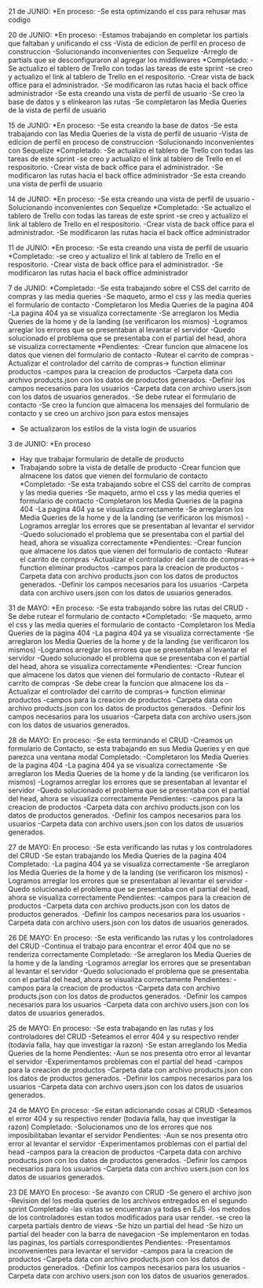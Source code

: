 21 de JUNIO:
*En proceso:
-Se esta optimizando el css para rehusar mas codigo

20 de JUNIO:
*En proceso: 
-Estamos trabajando en completar los partials que faltaban y unificando el css
-Vista de edicion de perfil en proceso de construccion
-Solucionando inconvenientes con Sequelize
-Arreglo de partials que se desconfiguraron al agregar los middlewares
*Completado: 
-Se actualizo el tablero de Trello con todas las tareas de este sprint
-se creo y actualizo el link al tablero de Trello en el respositorio.
-Crear vista de back office para el administrador.
-Se modificaron las rutas hacia el back office administrador
-Se esta creando una vista de perfil de usuario
-Se creo la base de datos y s elinkearon las rutas
-Se completaron las Media Queries de la vista de perfil de usuario

15 de JUNIO:
*En proceso: 
-Se esta creando la base de datos
-Se esta trabajando con las Media Queries de la vista de perfil de usuario
-Vista de edicion de perfil en proceso de construccion
-Solucionando inconvenientes con Sequelize
*Completado: 
-Se actualizo el tablero de Trello con todas las tareas de este sprint
-se creo y actualizo el link al tablero de Trello en el respositorio.
-Crear vista de back office para el administrador.
-Se modificaron las rutas hacia el back office administrador
-Se esta creando una vista de perfil de usuario

14 de JUNIO:
*En proceso: 
-Se esta creando una vista de perfil de usuario
-Solucionando inconvenientes con Sequelize
*Completado: 
-Se actualizo el tablero de Trello con todas las tareas de este sprint
-se creo y actualizo el link al tablero de Trello en el respositorio.
-Crear vista de back office para el administrador.
-Se modificaron las rutas hacia el back office administrador

11 de JUNIO:
*En proceso: -Se esta creando una vista de perfil de usuario
*Completado: -se creo y actualizo el link al tablero de Trello en el respositorio.
-Crear vista de back office para el administrador.
-Se modificaron las rutas hacia el back office administrador

7 de JUNIO:
*Completado:
-Se esta trabajando sobre el CSS del carrito de compras y las media queries
-Se maqueto, armo el css y las media queries el formulario de contacto
-Completaron los Media Queries de la pagina 404
-La pagina 404 ya se visualiza correctamente
-Se arreglaron los Media Queries de la home y de la landing (se verificaron los mismos)
-Logramos arreglar los errores que se presentaban al levantar el servidor
-Quedo solucionado el problema que se presentaba con el partial del head, ahora se visualiza correctamente
*Pendientes:
-Crear funcion que almacene los datos que vienen del formulario de contacto
-Rutear el carrito de compras
-Actualizar el controlador del carrito de compras-> function eliminar productos
-campos para la creacion de productos
-Carpeta data con archivo products.json con los datos de productos
generados.
-Definir los campos necesarios para los usuarios
-Carpeta data con archivo users.json con los datos de usuarios generados.
-Se debe rutear el formulario de contacto
-Se creo la funcion que almacena los mensajes del formulario de contacto y se creo un archivo json para estos mensajes
- Se actualizaron los estilos de la vista login de usuarios

3 de JUNIO:
*En proceso
- Hay que trabajar formulario de detalle de producto
- Trabajando sobre la vista de detalle de producto
-Crear funcion que almacene los datos que vienen del formulario de contacto
*Completado:
-Se esta trabajando sobre el CSS del carrito de compras y las media queries
-Se maqueto, armo el css y las media queries el formulario de contacto
-Completaron los Media Queries de la pagina 404
-La pagina 404 ya se visualiza correctamente
-Se arreglaron los Media Queries de la home y de la landing (se verificaron los mismos)
-Logramos arreglar los errores que se presentaban al levantar el servidor
-Quedo solucionado el problema que se presentaba con el partial del head, ahora se visualiza correctamente
*Pendientes:
-Crear funcion que almacene los datos que vienen del formulario de contacto
-Rutear el carrito de compras
-Actualizar el controlador del carrito de compras-> function eliminar productos
-campos para la creacion de productos
-Carpeta data con archivo products.json con los datos de productos
generados.
-Definir los campos necesarios para los usuarios
-Carpeta data con archivo users.json con los datos de usuarios generados.

31 de MAYO:
*En proceso:
-Se esta trabajando sobre las rutas del CRUD
-Se debe rutear el formulario de contacto
*Completado:
-Se maqueto, armo el css y las media queries el formulario de contacto
-Completaron los Media Queries de la pagina 404
-La pagina 404 ya se visualiza correctamente
-Se arreglaron los Media Queries de la home y de la landing (se verificaron los mismos)
-Logramos arreglar los errores que se presentaban al levantar el servidor
-Quedo solucionado el problema que se presentaba con el partial del head, ahora se visualiza correctamente
*Pendientes:
-Crear funcion que almacene los datos que vienen del formulario de contacto
-Rutear el carrito de compras
-Se debe crear la funcion que almacene los da
-Actualizar el controlador del carrito de compras-> function eliminar productos
-campos para la creacion de productos
-Carpeta data con archivo products.json con los datos de productos
generados.
-Definir los campos necesarios para los usuarios
-Carpeta data con archivo users.json con los datos de usuarios generados.

28 de MAYO:
En proceso:
-Se esta terminando el CRUD
-Creamos un formulario de Contacto, se esta trabajando en sus Media Queries y en que parezca una ventana modal
Completado:
-Completaron los Media Queries de la pagina 404
-La pagina 404 ya se visualiza correctamente
-Se arreglaron los Media Queries de la home y de la landing (se verificaron los mismos)
-Logramos arreglar los errores que se presentaban al levantar el servidor
-Quedo solucionado el problema que se presentaba con el partial del head, ahora se visualiza correctamente
Pendientes:
-campos para la creacion de productos
-Carpeta data con archivo products.json con los datos de productos
generados.
-Definir los campos necesarios para los usuarios
-Carpeta data con archivo users.json con los datos de usuarios generados.

27 de MAYO:
En proceso:
-Se esta verificando las rutas y los controladores del CRUD
-Se estan trabajando los Media Queries de la pagina 404
Completado:
-La pagina 404 ya se visualiza correctamente
-Se arreglaron los Media Queries de la home y de la landing (se verificaron los mismos)
-Logramos arreglar los errores que se presentaban al levantar el servidor
-Quedo solucionado el problema que se presentaba con el partial del head, ahora se visualiza correctamente
Pendientes:
-campos para la creacion de productos
-Carpeta data con archivo products.json con los datos de productos
generados.
-Definir los campos necesarios para los usuarios
-Carpeta data con archivo users.json con los datos de usuarios generados.

26 DE MAYO:
En proceso:
-Se esta verificando las rutas y los controladores del CRUD 
-Continua el trabajo para encontrar el error 404 que no se renderiza correctamente
Completado:
-Se arreglaron los Media Queries de la home y de la landing
-Logramos arreglar los errores que se presentaban al levantar el servidor
-Quedo solucionado el problema que se presentaba con el partial del head, ahora se visualiza correctamente
Pendientes:
-campos para la creacion de productos
-Carpeta data con archivo products.json con los datos de productos
generados.
-Definir los campos necesarios para los usuarios
-Carpeta data con archivo users.json con los datos de usuarios generados.

25 de MAYO:
En proceso:
-Se esta trabajando en las rutas y los controladores del CRUD
-Seteamos el error 404 y su respectivo render (todavia falla, hay que investigar la razon)
-Se estan arreglando los Media Queries de la home
Pendientes:
-Aun se nos presenta otro error al levantar el servidor
-Experimentamos problemas con el partial del head
-campos para la creacion de productos
-Carpeta data con archivo products.json con los datos de productos
generados.
-Definir los campos necesarios para los usuarios
-Carpeta data con archivo users.json con los datos de usuarios generados.



24 de MAYO
En proceso:
-Se estan adicionando cosas al CRUD
-Seteamos el error 404 y su respectivo render (todavia falla, hay que investigar la razon)
Completado:
-Solucionamos uno de los errores que nos imposibilitaban levantar el servidor
Pendientes:
-Aun se nos presenta otro error al levantar el servidor
-Experimentamos problemas con el partial del head
-campos para la creacion de productos
-Carpeta data con archivo products.json con los datos de productos
generados.
-Definir los campos necesarios para los usuarios
-Carpeta data con archivo users.json con los datos de usuarios generados.


23 DE MAYO
En proceso:
-Se avanzo con CRUD 
-Se genero el archivo json 
-Revision del los media queries de los archivos entregados en el segundo sprint
Completado
-las vistas se encuentran ya todas en EJS
-los metodos de los controladores estan todos modificados para usar render.
-se creo la carpeta partials dentro de views 
-Se hizo un partial del head 
-Se hizo un partial del header con la barra de navegacion 
-Se implementaron en todas las paginas, los partials correspondientes
Pendientes:
-Presentamos inconvenientes para levantar el servidor
-campos para la creacion de productos
-Carpeta data con archivo products.json con los datos de productos
generados.
-Definir los campos necesarios para los usuarios
-Carpeta data con archivo users.json con los datos de usuarios generados.
